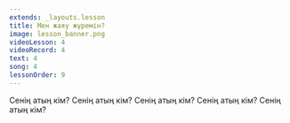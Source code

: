 ```yaml
---
extends: _layouts.lesson
title: Мен жаяу жүремін?
image: lesson_banner.png
videoLesson: 4
videoRecord: 4
text: 4
song: 4
lessonOrder: 9
---
```


Сенің атың кім?
Сенің атың кім?
Сенің атың кім?
Сенің атың кім?
Сенің атың кім?
